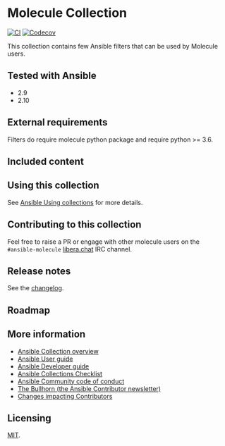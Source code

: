 # Molecule Collection

[![CI](https://github.com/ansible-collections/community.molecule/workflows/CI/badge.svg?event=push)](https://github.com/ansible-collections/community.molecule/actions) [![Codecov](https://img.shields.io/codecov/c/github/ansible-collections/community.molecule)](https://codecov.io/gh/ansible-collections/community.molecule)

This collection contains few Ansible filters that can be used by Molecule
users.

## Tested with Ansible

- 2.9
- 2.10

## External requirements

Filters do require molecule python package and require python >= 3.6.

## Included content

<!-- Galaxy will eventually list the module docs within the UI, but until that is ready, you may need to either describe your plugins etc here, or point to an external docsite to cover that information. -->

## Using this collection

<!--Include some quick examples that cover the most common use cases for your collection content. -->

See [Ansible Using collections](https://docs.ansible.com/ansible/latest/user_guide/collections_using.html) for more details.

## Contributing to this collection

Feel free to raise a PR or engage with other molecule users on the `#ansible-molecule`
[libera.chat](https://libera.chat/) IRC channel.

## Release notes

See the [changelog](https://github.com/ansible-collections/community.molecule/tree/main/CHANGELOG.rst).

## Roadmap

<!-- Optional. Include the roadmap for this collection, and the proposed release/versioning strategy so users can anticipate the upgrade/update cycle. -->

## More information

<!-- List out where the user can find additional information, such as working group meeting times, slack/IRC channels, or documentation for the product this collection automates. At a minimum, link to: -->

- [Ansible Collection overview](https://github.com/ansible-collections/overview)
- [Ansible User guide](https://docs.ansible.com/ansible/latest/user_guide/index.html)
- [Ansible Developer guide](https://docs.ansible.com/ansible/latest/dev_guide/index.html)
- [Ansible Collections Checklist](https://github.com/ansible-collections/overview/blob/master/collection_requirements.rst)
- [Ansible Community code of conduct](https://docs.ansible.com/ansible/latest/community/code_of_conduct.html)
- [The Bullhorn (the Ansible Contributor newsletter)](https://us19.campaign-archive.com/home/?u=56d874e027110e35dea0e03c1&id=d6635f5420)
- [Changes impacting Contributors](https://github.com/ansible-collections/overview/issues/45)

## Licensing

[MIT](https://github.com/ansible-collections/community.molecule/blob/main/LICENSE).
